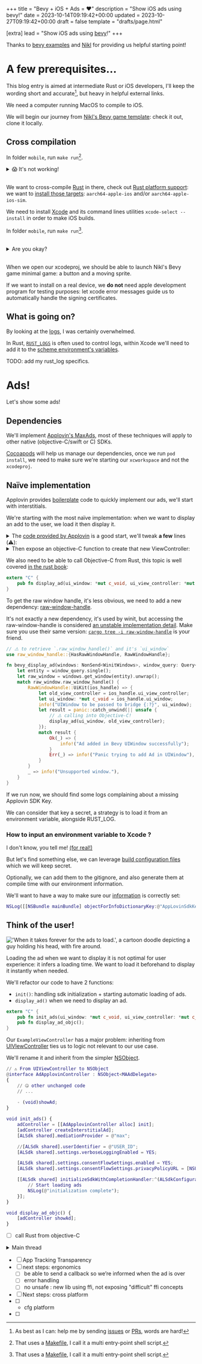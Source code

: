+++
title = "Bevy + iOS + Ads = ❤️"
description = "Show iOS ads using bevy!"
date = 2023-10-14T09:19:42+00:00
updated = 2023-10-27T09:19:42+00:00
draft = false
template = "drafts/page.html"

[extra]
lead = "Show iOS ads using <a href=https://bevyengine.org/>bevy</a>!"
+++

Thanks to [bevy examples](https://github.com/bevyengine/bevy/tree/main/examples/mobile) and [Nikl](https://www.nikl.me/blog/2023/github_workflow_to_publish_ios_app/) for providing us helpful starting point!

# A few prerequisites…

This blog entry is aimed at intermediate Rust or iOS developers, I'll keep the wording short and accurate[^1], but heavy in helpful external links.

We need a computer running MacOS to compile to iOS.

We will begin our journey from [Nikl's Bevy game template](https://github.com/NiklasEi/bevy_game_template/): check it out, clone it locally.

[^1]: As best as I can: help me by sending [issues](https://github.com/vrixyz/pages/issues) or [PRs](https://github.com/vrixyz/pages/pulls), words are hard!

## Cross compilation

In folder `mobile`, run `make run`[^2].

<details><summary>😱 It's not working!</summary>
We probably need more pre-requisites, keep reading!
</details><br />

We want to cross-compile [Rust](https://www.rust-lang.org/tools/install) in there,
check out [Rust platform support](https://doc.rust-lang.org/nightly/rustc/platform-support.html): we want to [install those targets](https://rust-lang.github.io/rustup/cross-compilation.html): `aarch64-apple-ios` and/or `aarch64-apple-ios-sim`.

We need to install [Xcode](https://developer.apple.com/xcode/) and its command lines utilities `xcode-select --install` in order to make iOS builds.

In folder `mobile`, run `make run`[^2].

[^2]: That uses a [Makefile](https://www.gnu.org/software/make/), I call it a multi entry-point shell script.

<br />

<details><summary>Are you okay?</summary>
<!-- make a specific issue template for blog issues -->
This time it should at least build a xcodeproj.

It's okay, we went through a lot of technical details already!

Take time to read though the links then <a href=https://github.com/vrixyz/pages/issues>send me an issue</a> if you're lost!
</details>

<br />

When we open our xcodeproj, we should be able to launch Nikl's Bevy game minimal game: a button and a moving sprite.

If we want to install on a real device, we **do not** need apple development program for testing purposes: let xcode error messages guide us to automatically handle the signing certificates.


## What is going on?

<!-- TODO: wrong log link, I want runtime logs: make a screenshot. -->
By looking at the [logs](https://stackoverflow.com/questions/30060898/xcode-how-to-see-build-command-and-log), I was certainly overwhelmed.

In Rust, [`RUST_LOGS`](https://rust-lang-nursery.github.io/rust-cookbook/development_tools/debugging/config_log.html?highlight=rust_log#enable-log-levels-per-module) is often used to control logs, within Xcode we'll need to add it to the [scheme environment's variables](https://developer.apple.com/documentation/xcode/customizing-the-build-schemes-for-a-project/#Specify-launch-arguments-and-environment-variables).

TODO: add my rust_log specifics.

# Ads!

Let's show some ads!

## Dependencies

We'll implement [Applovin's MaxAds](https://dash.applovin.com/documentation/mediation/ios/getting-started/integration), most of these techniques will apply to other native (objective-C/swift or C) SDKs.

[Cocoapods](https://cocoapods.org/) will help us manage our dependencies, once we run `pod install`, we need to make sure we're starting our `xcworkspace` and not the `xcodeproj`.

## Naïve implementation

Applovin provides [boilerplate](https://dash.applovin.com/documentation/mediation/ios/ad-formats/interstitials) code to quickly implement our ads, we'll start with interstitials.

We're starting with the most naïve implementation: when we want to display an add to the user, we load it then display it.

<details><summary>The <a href=https://dash.applovin.com/documentation/mediation/ios/ad-formats/interstitials>code provided by Applovin</a> is a good start, we'll tweak <b>a few</b> lines (⚠️):</summary>

<br />

`ExampleViewController.h`:

```h
#import <AppLovinSDK/AppLovinSDK.h>

#ifndef ExampleViewController_h
#define ExampleViewController_h

@class ExampleViewController;

@interface ExampleViewController : UIViewController<MAAdDelegate>
@property (nonatomic, strong) MAInterstitialAd *interstitialAd;
@property (nonatomic, assign) NSInteger retryAttempt;

- (void)createInterstitialAd;

@end
#endif /* ExampleViewController_h */
```

`ExampleViewController.m`:
```m
#import "ExampleViewController.h"
#import <AppLovinSDK/AppLovinSDK.h>

@interface ExampleViewController()<MAAdDelegate>
@property (nonatomic, strong) MAInterstitialAd *interstitialAd;
@property (nonatomic, assign) NSInteger retryAttempt;
@end

@implementation ExampleViewController

- (void)createInterstitialAd
{
    self.interstitialAd = [[MAInterstitialAd alloc] initWithAdUnitIdentifier: @"YOUR_AD_UNIT_ID"];
    self.interstitialAd.delegate = self;

    // Load the first ad
    [self.interstitialAd loadAd];
}

#pragma mark - MAAdDelegate Protocol

- (void)didLoadAd:(MAAd *)ad
{
    // Interstitial ad is ready to be shown. '[self.interstitialAd isReady]' will now return 'YES'

    // Reset retry attempt
    self.retryAttempt = 0;
    // ⚠️ Add this line
    [self.interstitialAd showAd];
}

- (void)didFailToLoadAdForAdUnitIdentifier:(NSString *)adUnitIdentifier withError:(MAError *)error
{
    // Interstitial ad failed to load
    // We recommend retrying with exponentially higher delays up to a maximum delay (in this case 64 seconds)
    
    self.retryAttempt++;
    NSInteger delaySec = pow(2, MIN(6, self.retryAttempt));
    
    dispatch_after(dispatch_time(DISPATCH_TIME_NOW, delaySec * NSEC_PER_SEC), dispatch_get_main_queue(), ^{
        [self.interstitialAd loadAd];
    });
}

- (void)didDisplayAd:(MAAd *)ad {}

- (void)didClickAd:(MAAd *)ad {}

- (void)didHideAd:(MAAd *)ad
{
    // Interstitial ad is hidden. Pre-load the next ad
    // ⚠️ Comment this line
    // [self.interstitialAd loadAd];
}

- (void)didFailToDisplayAd:(MAAd *)ad withError:(MAError *)error
{
    // Interstitial ad failed to display. We recommend loading the next ad
    [self.interstitialAd loadAd];
}

@end
```

</details>

<details><summary>Then expose an objective-C function to create that new ViewController:</summary>

<br />

`bindings.h`:

```h
#import <UIKit/UIKit.h>

void main_rs(void);

void display_ad(UIWindow* window, UIViewController* viewController);
```

`main.m`:

```m
#import <stdio.h>

#import "bindings.h"
#import "ExampleViewController.h"

int main() {
    NSLog(@"AppLovinSdkKey:");
    [ALSdk shared].mediationProvider = @"max";

        [ALSdk shared].userIdentifier = @"USER_ID";

        [[ALSdk shared] initializeSdkWithCompletionHandler:^(ALSdkConfiguration *configuration) {
            // Start loading ads
            NSLog(@"initialization complete");
        }];
    main_rs();
    return 0;
}

ExampleViewController* shownAd = nil;
UIViewController* originalViewController = nil;


void display_ad(UIWindow* window, UIViewController* viewController) {
    originalViewController = viewController;
    ExampleViewController *adVC = [[ExampleViewController alloc] init];
    window.rootViewController = adVC;
    [adVC createInterstitialAd];
}

void close_ad() {
    if (shownAd == nil) {
        NSLog( @"Ad not showing.");
        return;
    }
    UIWindow* currentWindow = shownAd.view.window;
    currentWindow.rootViewController = originalViewController;
    shownAd = nil;
}
```
<!-- TODO: make sure everything is ok ; then add the code to call that from rust -->
</details>

We also need to be able to call Objective-C from Rust, this topic is well covered [in the rust book](https://doc.rust-lang.org/book/ch19-01-unsafe-rust.html#using-extern-functions-to-call-external-code):

```rs
extern "C" {
    pub fn display_ad(ui_window: *mut c_void, ui_view_controller: *mut c_void);
}
```

To get the raw window handle, it's less obvious, we need to add a new dependency: [raw-window-handle](https://crates.io/crates/raw-window-handle).

It's not exactly a new dependency, it's used by winit, but accessing the raw-window-handle is considered [an unstable implementation detail](https://github.com/rust-windowing/winit/pull/3075). Make sure you use their same version: [`cargo tree -i raw-window-handle`](https://doc.rust-lang.org/cargo/commands/cargo-tree.html#tree-options) is your friend.

```rs
// ⚠️ to retrieve `.raw_window_handle()` and it's `ui_window`
use raw_window_handle::{HasRawWindowHandle, RawWindowHandle};

fn bevy_display_ad(windows: NonSend<WinitWindows>, window_query: Query<Entity, With<PrimaryWindow>>) {
    let entity = window_query.single();
    let raw_window = windows.get_window(entity).unwrap();
    match raw_window.raw_window_handle() {
        RawWindowHandle::UiKit(ios_handle) => {
            let old_view_controller = ios_handle.ui_view_controller;
            let ui_window: *mut c_void = ios_handle.ui_window;
            info!("UIWindow to be passed to bridge {:?}", ui_window);
            let result = panic::catch_unwind(|| unsafe {
                // ⚠️ calling into Objective-C!
                display_ad(ui_window, old_view_controller);
            });
            match result {
                Ok(_) => {
                    info!("Ad added in Bevy UIWindow successfully");
                }
                Err(_) => info!("Panic trying to add Ad in UIWindow"),
            }
        }
        _ => info!("Unsupported window."),
    }
}
```

If we run now, we should find some logs complaining about a missing Applovin SDK Key.

We can consider that key a secret, a strategy is to load it from an environment variable, alongside RUST_LOG.

### How to input an environment variable to Xcode ?</summary>

I don't know, you tell me! <a href=https://github.com/vrixyz/pages/issues>(for real!)</a>

But let's find something else, we can leverage <a href=https://developer.apple.com/documentation/xcode/adding-a-build-configuration-file-to-your-project>build configuration files</a> which we will keep secret.

Optionally, we can add them to the gitignore, and also generate them at compile time with our environment information.

We'll want to have a way to make sure our [information](https://developer.apple.com/library/archive/documentation/CoreFoundation/Conceptual/CFBundles/AccessingaBundlesContents/AccessingaBundlesContents.html) is correctly set:

```m
NSLog([[NSBundle mainBundle] objectForInfoDictionaryKey:@"AppLovinSdkKey"]);
```

## Think of the user!

<img src="./ad_load.jpg" alt="'When it takes forever for the ads to load.', a cartoon doodle depicting a guy holding his head, with fire around." />

Loading the ad when we want to display it is not optimal for user experience: it infers a loading time. We want to load it beforehand to display it instantly when needed.

We'll refactor our code to have 2 functions:
- `init()`: handling sdk initialization + starting automatic loading of ads. 
- `display_ad()` when we need to display an ad.

```rs
extern "C" {
    pub fn init_ads(ui_window: *mut c_void, ui_view_controller: *mut c_void);
    pub fn display_ad_objc();
}
```

Our `ExampleViewController` has a major problem: inheriting from [UIVIewController](https://developer.apple.com/documentation/uikit/uiviewcontroller) ties us to logic not relevant to our use case.

We'll rename it and inherit from the simpler [NSObject](https://developer.apple.com/documentation/objectivec/nsobject/).

```m
// ⚠️ From UIViewController to NSObject
@interface AdApplovinController : NSObject<MAAdDelegate>
{
    // 🤐 other unchanged code
    // ...
    
    - (void)showAd;
}
```

```m
void init_ads() {
    adController = [[AdApplovinController alloc] init];
    [adController createInterstitialAd];
    [ALSdk shared].mediationProvider = @"max";

    //[ALSdk shared].userIdentifier = @"USER_ID";
    [ALSdk shared].settings.verboseLoggingEnabled = YES;

    [ALSdk shared].settings.consentFlowSettings.enabled = YES;
    [ALSdk shared].settings.consentFlowSettings.privacyPolicyURL = [NSURL URLWithString: @"https://thierryberger.com"];

    [[ALSdk shared] initializeSdkWithCompletionHandler:^(ALSdkConfiguration *configuration) {
        // Start loading ads
        NSLog(@"initialization complete");
    }];
}

void display_ad_objc() {
    [adController showAd];
}
```

- [ ] call Rust from objective-C
<details><summary>Main thread</summary>

<br />

We might have some errors related to main threads, we can [dispatch messages to main thread](https://developer.apple.com/documentation/dispatch/1453057-dispatch_async) in objective-C.
```m
    dispatch_async(dispatch_get_main_queue(), ^{
        // Your code.
    });
```

</details>


- [ ] App Tracking Transparency 
- [ ] next steps: ergonomics
    - [ ] be able to send a callback so we’re informed when the ad is over
    - [ ] error handling
    - [ ] no unsafe : new lib using ffi, not exposing "difficult" ffi concepts
- [ ] Next steps: cross platform
- [ ] - cfg platform
- [ ] 
